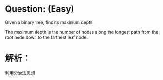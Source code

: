# Question: (Easy)

Given a binary tree, find its maximum depth.

The maximum depth is the number of nodes along the longest path from the root node down to the farthest leaf node.

# 解析：
利用分治法思想

